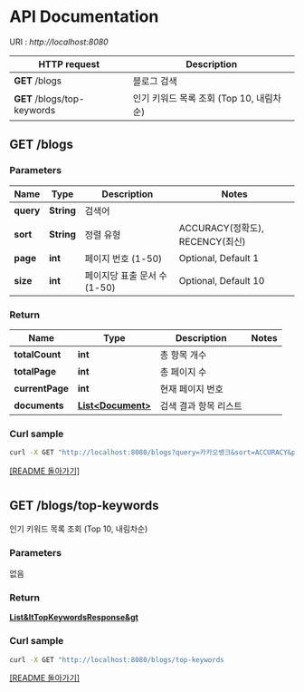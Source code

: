 # API Documentation

URI : *http://localhost:8080*

HTTP request | Description
------------- | -------------
**GET** /blogs | 블로그 검색
**GET** /blogs/top-keywords | 인기 키워드 목록 조회 (Top 10, 내림차순)


## **GET** /blogs

### Parameters
Name | Type | Description  | Notes
------------- | ------------- | ------------- | -------------
 **query** | **String**| 검색어 |
 **sort** | **String**| 정렬 유형 | ACCURACY(정확도), RECENCY(최신)
 **page** | **int**| 페이지 번호 (1-50) | Optional, Default 1
 **size** | **int**| 페이지당 표출 문서 수 (1-50) | Optional, Default 10 

### Return
Name | Type | Description | Notes
------------ | ------------- | ------------- | -------------
**totalCount** | **int** | 총 항목 개수 | 
**totalPage** | **int** | 총 페이지 수 | 
**currentPage** | **int** | 현재 페이지 번호 | 
**documents** | [**List&lt;Document&gt;**](Document.md) | 검색 결과 항목 리스트 |

### Curl sample

```bash
curl -X GET "http://localhost:8080/blogs?query=카카오뱅크&sort=ACCURACY&page=1&size=10"
```
[[README 돌아가기]](../README.md#11-블로그-검색-기능#12-인기-검색어-목록-기능)

#
## **GET** /blogs/top-keywords
인기 키워드 목록 조회 (Top 10, 내림차순)

### Parameters
없음

### Return
[**List&ltTopKeywordsResponse&gt**](TopKeywordsResponse.md)

### Curl sample

```bash
curl -X GET "http://localhost:8080/blogs/top-keywords
```
[[README 돌아가기]](../README.md)
